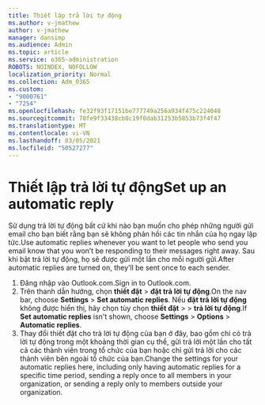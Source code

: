 ```yaml
---
title: Thiết lập trả lời tự động
ms.author: v-jmathew
author: v-jmathew
manager: dansimp
ms.audience: Admin
ms.topic: article
ms.service: o365-administration
ROBOTS: NOINDEX, NOFOLLOW
localization_priority: Normal
ms.collection: Adm_O365
ms.custom:
- "9000761"
- "7254"
ms.openlocfilehash: fe32f93f17151be777749a256a934f475c224048
ms.sourcegitcommit: 78fe9f33438cb0c19f0dab31253b5853b73f4f47
ms.translationtype: MT
ms.contentlocale: vi-VN
ms.lasthandoff: 03/05/2021
ms.locfileid: "50527277"
---
```

# <a name="set-up-an-automatic-reply"></a><span data-ttu-id="de237-102">Thiết lập trả lời tự động</span><span class="sxs-lookup"><span data-stu-id="de237-102">Set up an automatic reply</span></span>

<span data-ttu-id="de237-103">Sử dụng trả lời tự động bất cứ khi nào bạn muốn cho phép những người gửi email cho bạn biết rằng bạn sẽ không phản hồi các tin nhắn của họ ngay lập tức.</span><span class="sxs-lookup"><span data-stu-id="de237-103">Use automatic replies whenever you want to let people who send you email know that you won’t be responding to their messages right away.</span></span> <span data-ttu-id="de237-104">Sau khi bật trả lời tự động, họ sẽ được gửi một lần cho mỗi người gửi.</span><span class="sxs-lookup"><span data-stu-id="de237-104">After automatic replies are turned on, they’ll be sent once to each sender.</span></span>

1. <span data-ttu-id="de237-105">Đăng nhập vào Outlook.com.</span><span class="sxs-lookup"><span data-stu-id="de237-105">Sign in to Outlook.com.</span></span>
2. <span data-ttu-id="de237-106">Trên thanh dẫn hướng, chọn **thiết đặt**  >  **đặt trả lời tự động**.</span><span class="sxs-lookup"><span data-stu-id="de237-106">On the nav bar, choose **Settings** > **Set automatic replies**.</span></span> <span data-ttu-id="de237-107">Nếu **đặt trả lời tự động** không được hiển thị, hãy chọn tùy chọn **thiết đặt**  >    >  **trả lời tự động**.</span><span class="sxs-lookup"><span data-stu-id="de237-107">If **Set automatic replies** isn't shown, choose **Settings** > **Options** > **Automatic replies**.</span></span>
3. <span data-ttu-id="de237-108">Thay đổi thiết đặt cho trả lời tự động của bạn ở đây, bao gồm chỉ có trả lời tự động trong một khoảng thời gian cụ thể, gửi trả lời một lần cho tất cả các thành viên trong tổ chức của bạn hoặc chỉ gửi trả lời cho các thành viên bên ngoài tổ chức của bạn.</span><span class="sxs-lookup"><span data-stu-id="de237-108">Change the settings for your automatic replies here, including only having automatic replies for a specific time period, sending a reply once to all members in your organization, or sending a reply only to members outside your organization.</span></span>
